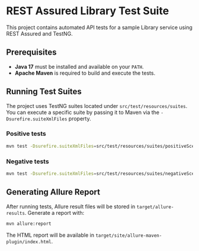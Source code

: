 # REST Assured Library Test Suite

This project contains automated API tests for a sample Library service using REST Assured and TestNG.

## Prerequisites

- **Java 17** must be installed and available on your `PATH`.
- **Apache Maven** is required to build and execute the tests.

## Running Test Suites

The project uses TestNG suites located under `src/test/resources/suites`.
You can execute a specific suite by passing it to Maven via the
`-Dsurefire.suiteXmlFiles` property.

### Positive tests

```bash
mvn test -Dsurefire.suiteXmlFiles=src/test/resources/suites/positiveScenarios.xml
```

### Negative tests

```bash
mvn test -Dsurefire.suiteXmlFiles=src/test/resources/suites/negativeScenarios.xml
```

## Generating Allure Report

After running tests, Allure result files will be stored in `target/allure-results`.
Generate a report with:

```bash
mvn allure:report
```

The HTML report will be available in `target/site/allure-maven-plugin/index.html`.
